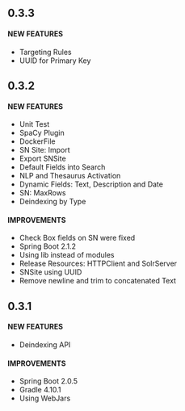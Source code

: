 ## 0.3.3

#### NEW FEATURES
* Targeting Rules
* UUID for Primary Key

## 0.3.2

#### NEW FEATURES
* Unit Test
* SpaCy Plugin
* DockerFile
* SN Site: Import
* Export SNSite
* Default Fields into Search
* NLP and Thesaurus Activation
* Dynamic Fields: Text, Description and Date
* SN: MaxRows
* Deindexing by Type

#### IMPROVEMENTS
* Check Box fields on SN were fixed
* Spring Boot 2.1.2
* Using lib instead of modules
* Release Resources: HTTPClient and SolrServer
* SNSite using UUID
* Remove newline and trim to concatenated Text

## 0.3.1

#### NEW FEATURES
* Deindexing API

#### IMPROVEMENTS
* Spring Boot 2.0.5
* Gradle 4.10.1
* Using WebJars